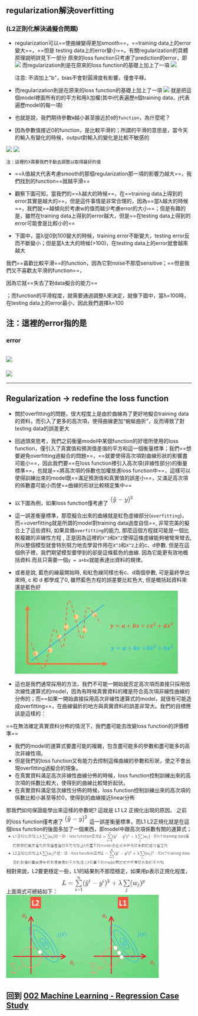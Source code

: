 ## regularization解決overfitting
### (L2正則化解決過擬合問題)
- regularization可以==使曲線變得更加smooth==，==training data上的error變大==，==但是 testing data上的error變小==。有關regularization的具體原理說明詳見下一部分
原來的loss function只考慮了prediction的error，即
![](Pasted%20image%2043.png)
而regularization則是在原來的loss function的基礎上加上了一項
![](Pasted%20image%2044.png)


	注意:	不須加上"b"，bias不會對圓滑度有影響，僅會平移。

-	而regularization則是在原來的loss function的基礎上加上了一項
![](Pasted%20image%2046.png)
就是把這個model裡面所有的的平方和用λ加權(其中i代表遍歷n個training data，j代表遍歷model的每一項)

-	也就是說，我們期待參數`W`越小甚至接近於`0`的`function`，為什麼呢？
-	因為參數值接近0的function，是比較平滑的；所謂的平滑的意思是，當今天的輸入有變化的時候，output對輸入的變化是比較不敏感的

![](Pasted%20image%2048.png)
![](Pasted%20image%2049.png)

	注：這裡的λ需要我們手動去調整以取得最好的值

-	==λ值越大代表考慮smooth的那個regularization那一項的影響力越大==，我們找到的function==就越平滑==

-	觀察下圖可知，當我們的==λ越大的時候==，在==training data上得到的error其實是越大的==，但是這件事情是非常合理的，因為==當λ越大的時候==，我們就==越傾向於考慮w的值而越少考慮error的大小==；但是有趣的是，雖然在training data上得到的error越大，但是==在testing data上得到的error可能會是比較小的==

- 下圖中，當λ從0到100變大的時候，training error不斷變大，testing error反而不斷變小；但是當λ太大的時候(>100)，在testing data上的error就會越來越大

我們==喜歡比較平滑==的function，因為它對noise不那麼sensitive；==但是我們又不喜歡太平滑的function==，

因為它就==失去了對data擬合的能力==

；而function的平滑程度，就需要通過調整λ來決定，就像下圖中，當λ=100時，在testing data上的error最小，因此我們選擇λ=100

注：這裡的error指的是
--- 
### error
![](Pasted%20image%2050.png)
--- 
![](Pasted%20image%2051.png)

---

## Regularization -> redefine the loss function
- 關於overfitting的問題，很大程度上是由於曲線為了更好地擬合training data的資料，而引入了更多的高次項，使得曲線更加“蜿蜒曲折”，反而導致了對testing data的誤差更大

- 回過頭來思考，我們之前衡量model中某個function的好壞所使用的loss function，僅引入了真實值和預測值差值的平方和這一個衡量標準；我們==想要避免overfitting過擬合的問題==，==就要使得高次項對曲線形狀的影響盡可能小==，因此我們要==在loss function裡引入高次項(非線性部分)的衡量標準==，也就是==將高次項的係數也加權放進loss function中==，這樣可以使得訓練出來的model既==滿足預測值和真實值的誤差小==，又滿足高次項的係數盡可能小而使==曲線的形狀比較穩定集中==

- 以下圖為例，如果loss function僅考慮了
![](photo/Machine%20Learning/regularization/Pasted%20image.png)
- 這一誤差衡量標準，那麼擬合出來的曲線就是紅色虛線部分(`overfitting`)，而==overfitting就是所謂的model對training data過度自信==, 非常完美的擬合上了這些資料, 如果具備`overfitting`的能力, 那麼這個方程就可能是一個比較複雜的非線性方程 , 正是因為這裡的`X^3`和`X^2`使得這條虛線能夠被彎來彎去, 所以整個模型就會特別努力地去學習作用在`X^3`和`X^2`上的c、d參數. 但是在這個例子裡，我們期望模型要學到的卻是這條藍色的曲線. 因為它能更有效地概括資料.而且只需要一個`y = a+bx`就能表達出資料的規律。
- 或者是說, 藍色的線最開始時, 和紅色線同樣也有c、d兩個參數, 可是最終學出來時, c 和 d 都學成了0, 雖然藍色方程的誤差要比紅色大, 但是概括起資料來還是藍色好
![](photo/Machine%20Learning/regularization/Pasted%20image%201.png)
- 這也是我們通常採用的方法，我們不可能一開始就否定高次項而直接只採用低次線性運算式的model，因為有時候真實資料的確是符合高次項非線性曲線的分佈的；而==如果一開始直接採用高次非線性運算式的model，就很有可能造成overfitting==，在曲線偏折的地方與真實資料的誤差非常大。我們的目標應該是這樣的：

==在無法確定真實資料分佈的情況下，我們盡可能去改變loss function的評價標準==
- 我們的model的運算式要盡可能的複雜，包含盡可能多的參數和盡可能多的高次非線性項。
- 但是我們的loss function又有能力去控制這條曲線的參數和形狀，使之不會出現overfitting過擬合的現象。
- 在真實資料滿足高次非線性曲線分佈的時候，loss function控制訓練出來的高次項的係數比較大，使得到的曲線比較彎折起伏。
- 在真實資料滿足低次線性分佈的時候，loss function控制訓練出來的高次項的係數比較小甚至等於0，使得到的曲線接近linear分佈

那我們如何保證能學出來這樣的參數呢? 這就是 L1 L2 正規化出現的原因。
之前的loss function僅考慮了
![](photo/Machine%20Learning/regularization/Pasted%20image%202.png)
這一誤差衡量標準，而L1 L2正規化就是在這個loss function的後面多加了一個東西，即model中跟高次項係數有關的運算式；
![](photo/Machine%20Learning/regularization/Pasted%20image%203.png)
相對來說，L2要更穩定一些，L1的結果則不那麼穩定，如果用p表示正規化程度，上面兩式可總結如下：
![](photo/Machine%20Learning/regularization/Pasted%20image%204.png)
![](photo/Machine%20Learning/regularization/Pasted%20image%205.png)

## 回到 [002 Machine Learning - Regression Case Study](002%20Machine%20Learning%20-%20Regression%20Case%20Study.md)